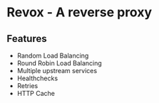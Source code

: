 # Revox - A reverse proxy

## Features
- Random Load Balancing
- Round Robin Load Balancing
- Multiple upstream services
- Healthchecks
- Retries
- HTTP Cache
